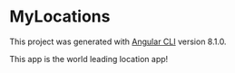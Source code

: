 # MyLocations

This project was generated with [Angular CLI](https://github.com/angular/angular-cli) version 8.1.0.

This app is the world leading location app!
